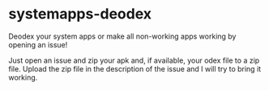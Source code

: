# systemapps-deodex
Deodex your system apps or make all non-working apps working by opening an issue!

Just open an issue and zip your apk and, if available, your odex file to a zip file. Upload the zip file in the description of the issue and I will try to bring it working.
